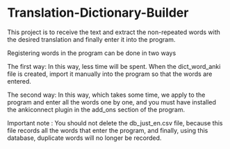 # Translation-Dictionary-Builder


This project is to receive the text and extract the non-repeated words with the desired translation and finally enter it into the program.

Registering words in the program can be done in two ways

The first way:
In this way, less time will be spent. When the dict_word_anki file is created, import it manually into the program so that the words are entered.

The second way:
In this way, which takes some time, we apply to the program and enter all the words one by one, and you must have installed the ankiconnect plugin in the add_ons section of the program.

Important note :
You should not delete the db_just_en.csv file, because this file records all the words that enter the program, and finally, using this database, duplicate words will no longer be recorded.
